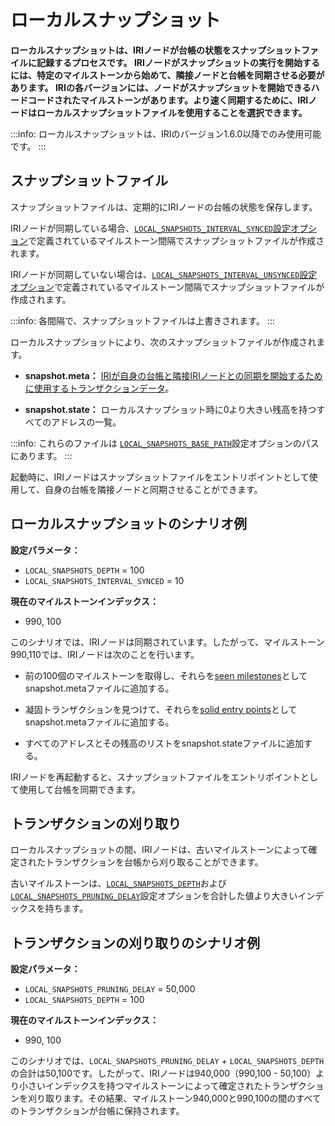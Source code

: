 # ローカルスナップショット
<!-- # Local snapshot -->

**ローカルスナップショットは、IRIノードが台帳の状態をスナップショットファイルに記録するプロセスです。 IRIノードがスナップショットの実行を開始するには、特定のマイルストーンから始めて、隣接ノードと台帳を同期させる必要があります。 IRIの各バージョンには、ノードがスナップショットを開始できるハードコードされたマイルストーンがあります。より速く同期するために、IRIノードはローカルスナップショットファイルを使用することを選択できます。**
<!-- **A local snapshot is the process in which an IRI node records the state of its ledger in snapshot files. When an IRI node starts running, it must synchronize its ledger with its neighbors, starting from a particular milestone. Each version of the IRI has a hard-coded milestone that nodes can start from. To synchronize faster, an IRI node can choose to use local snapshot files.** -->

:::info:
ローカルスナップショットは、IRIのバージョン1.6.0以降でのみ使用可能です。
:::
<!-- :::info: -->
<!-- Local snapshots are available only in version 1.6.0 and later of the IRI. -->
<!-- ::: -->

## スナップショットファイル
<!-- ## Snapshot files -->

スナップショットファイルは、定期的にIRIノードの台帳の状態を保存します。
<!-- Snapshot files store the state of an IRI node's ledger at regular intervals. -->

IRIノードが同期している場合、[`LOCAL_SNAPSHOTS_INTERVAL_SYNCED`設定オプション](../references/iri-configuration-options.md#local-snapshots-interval-synced)で定義されているマイルストーン間隔でスナップショットファイルが作成されます。
<!-- If an IRI node is synchronized, it creates snapshot files at the milestone intervals that are defined in the [`LOCAL_SNAPSHOTS_INTERVAL_SYNCED`](../references/iri-configuration-options.md#local-snapshots-interval-synced) configuration option. -->

IRIノードが同期していない場合は、[`LOCAL_SNAPSHOTS_INTERVAL_UNSYNCED`設定オプション](../references/iri-configuration-options.md#local-snapshots-interval-unsynced)で定義されているマイルストーン間隔でスナップショットファイルが作成されます。
<!-- If an IRI node isn't synchronized, it creates snapshot files at the milestone intervals that are defined in the [`LOCAL_SNAPSHOTS_INTERVAL_UNSYNCED`](../references/iri-configuration-options.md#local-snapshots-interval-unsynced) configuration option. -->

:::info:
各間隔で、スナップショットファイルは上書きされます。
:::
<!-- :::info: -->
<!-- At each interval, the snapshot file is overwritten. -->
<!-- ::: -->

ローカルスナップショットにより、次のスナップショットファイルが作成されます。
<!-- Local snapshots result in the following snapshot files: -->
- **snapshot.meta：** [IRIが自身の台帳と隣接IRIノードとの同期を開始するために使用するトランザクションデータ](../references/data-in-the-snapshot-metadata-file.md)。
<!-- - **snapshot.meta:** [Transaction data that the IRI uses to start synchronizing its ledger with neighbor IRI nodes](../references/data-in-the-snapshot-metadata-file.md) -->
- **snapshot.state：** ローカルスナップショット時に0より大きい残高を持つすべてのアドレスの一覧。
<!-- - **snapshot.state:** A list of all addresses that have a balance greater than 0 at the time of the local snapshot. -->

:::info:
これらのファイルは [`LOCAL_SNAPSHOTS_BASE_PATH`](../references/iri-configuration-options.md#local-snapshots-base-path)設定オプションのパスにあります。
:::
<!-- :::info: -->
<!-- These files are located in the path of the [`LOCAL_SNAPSHOTS_BASE_PATH`](../references/iri-configuration-options.md#local-snapshots-base-path) configuration option. -->
<!-- ::: -->

起動時に、IRIノードはスナップショットファイルをエントリポイントとして使用して、自身の台帳を隣接ノードと同期させることができます。
<!-- On startup, IRI nodes can use the snapshot files as an entry point to synchronize their ledgers with their neighbors. -->

## ローカルスナップショットのシナリオ例
<!-- ## Example scenario of a local snapshot -->

**設定パラメータ：**
<!-- **Configuration parameter:** -->

- `LOCAL_SNAPSHOTS_DEPTH` = 100
- `LOCAL_SNAPSHOTS_INTERVAL_SYNCED` = 10

**現在のマイルストーンインデックス：**
<!-- **Current milestone index:** -->

- 990, 100

このシナリオでは、IRIノードは同期されています。したがって、マイルストーン990,110では、IRIノードは次のことを行います。
<!-- In this scenario, the IRI node is synchronized. So, at milestone 990, 110, the node will do the following: -->

- 前の100個のマイルストーンを取得し、それらを[seen milestones](../references/data-in-the-snapshot-metadata-file.md#seen-milestone)としてsnapshot.metaファイルに追加する。
<!-- - Take the previous 100 milestones and add them to the snapshot.meta file as [seen milestones](../references/data-in-the-snapshot-metadata-file.md#seen-milestone) -->
- 凝固トランザクションを見つけて、それらを[solid entry points](../references/data-in-the-snapshot-metadata-file.md#solid-entry-point)としてsnapshot.metaファイルに追加する。
<!-- - Find the solid transactions and add them as [solid entry points](../references/data-in-the-snapshot-metadata-file.md#solid-entry-point) -->
- すべてのアドレスとその残高のリストをsnapshot.stateファイルに追加する。
<!-- - In the snapshot.state file, add a list of all addresses and their balances -->

IRIノードを再起動すると、スナップショットファイルをエントリポイントとして使用して台帳を同期できます。
<!-- When the IRI node restarts, it can use the snapshot files as the entry point to synchronize its ledger. -->

## トランザクションの刈り取り
<!-- ## Transaction pruning -->

ローカルスナップショットの間、IRIノードは、古いマイルストーンによって確定されたトランザクションを台帳から刈り取ることができます。
<!-- During a local snapshot, an IRI node can prune transactions from its ledger if they were confirmed by an old milestone. -->

古いマイルストーンは、[`LOCAL_SNAPSHOTS_DEPTH`](../references/iri-configuration-options.md#local-snapshots-depth)および[`LOCAL_SNAPSHOTS_PRUNING_DELAY`](../references/iri-configuration-options.md#local-snapshots-pruning-delay)設定オプションを合計した値より大きいインデックスを持ちます。
<!-- An old milestone is one that has an index greater than the combined value of the [`LOCAL_SNAPSHOTS_DEPTH`](../references/iri-configuration-options.md#local-snapshots-depth) and [`LOCAL_SNAPSHOTS_PRUNING_DELAY`](../references/iri-configuration-options.md#local-snapshots-pruning-delay) configuration options. -->

## トランザクションの刈り取りのシナリオ例
<!-- ## Example scenario of transaction pruning -->

**設定パラメータ：**
<!-- **Configuration parameters:** -->

- `LOCAL_SNAPSHOTS_PRUNING_DELAY` = 50,000
- `LOCAL_SNAPSHOTS_DEPTH` = 100

**現在のマイルストーンインデックス：**
<!-- **Current milestone index:** -->

- 990, 100

このシナリオでは、`LOCAL_SNAPSHOTS_PRUNING_DELAY` + `LOCAL_SNAPSHOTS_DEPTH`の合計は50,100です。したがって、IRIノードは940,000（990,100 - 50,100）より小さいインデックスを持つマイルストーンによって確定されたトランザクションを刈り取ります。その結果、マイルストーン940,000と990,100の間のすべてのトランザクションが台帳に保持されます。
<!-- In this scenario, the sum of `LOCAL_SNAPSHOTS_PRUNING_DELAY` + `LOCAL_SNAPSHOTS_DEPTH` is 50, 100. Therefore, an IRI node will prune transactions that were confirmed by any milestone with an index lower than 940, 000 (990, 100 - 50,100). As a result all transactions between milestones 940, 000 and 990, 100 will be kept in the ledger. -->

